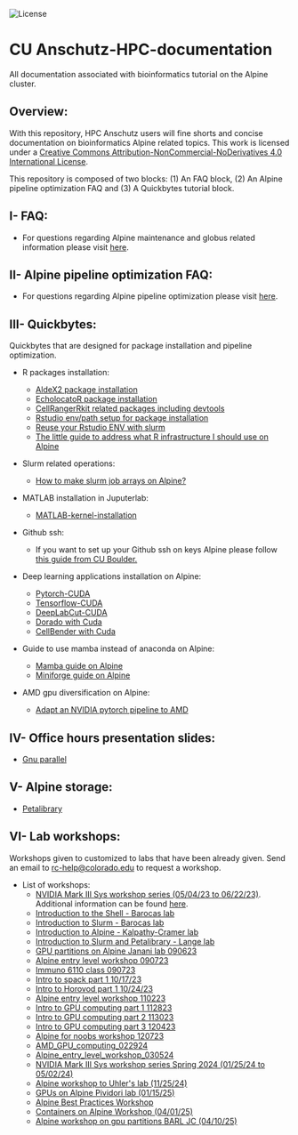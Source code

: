 ![License](https://i.creativecommons.org/l/by-nc-nd/4.0/88x31.png)

# CU Anschutz-HPC-documentation
All documentation associated with bioinformatics tutorial on the Alpine cluster.

## Overview:

With this repository, HPC Anschutz users will fine shorts and concise documentation on bioinformatics Alpine related topics.
This work is licensed under a <a rel="license" href="http://creativecommons.org/licenses/by-nc-nd/4.0/">Creative Commons Attribution-NonCommercial-NoDerivatives 4.0 International License</a>.

This repository is composed of two blocks: (1) An FAQ block, (2) An Alpine pipeline optimization FAQ and (3) A Quickbytes tutorial block.

## I- FAQ:

*  For questions regarding Alpine maintenance and globus related information please visit [here](https://github.com/kf-cuanschutz/AMC-HPC-documentation/blob/main/Alpine-cluster-maintenance.md).

## II- Alpine pipeline optimization FAQ:

*  For questions regarding Alpine pipeline optimization please visit [here](https://github.com/kf-cuanschutz/AMC-HPC-documentation/blob/main/Alpine-pipeline-opt-FAQ.md).



## III- Quickbytes:
Quickbytes that are designed for package installation and pipeline optimization.

  * R packages installation:
      * [AldeX2 package installation](https://github.com/kf-cuanschutz/AMC-HPC-documentation/blob/main/ALDEx2-R-package-installation.md)
      * [EcholocatoR package installation](https://github.com/kf-cuanschutz/AMC-HPC-documentation/blob/main/EcholocatoR.md)
      * [CellRangerRkit related packages including devtools](https://github.com/kf-cuanschutz/AMC-HPC-documentation/blob/main/cellRangerRkit.md)
      * [Rstudio env/path setup for package installation](https://github.com/kf-cuanschutz/CU-Anschutz-HPC-documentation/tree/main/Rstudio_related_scripts)
      * [Reuse your Rstudio ENV with slurm](https://github.com/kf-cuanschutz/CU-Anschutz-HPC-documentation/blob/main/Rstudio_on_Slurm_.md)
      * [The little guide to address what R infrastructure I should use on Alpine](https://github.com/kf-cuanschutz/CU-Anschutz-HPC-documentation/blob/main/Workshops/R_guide_on_Alpine_v2.pdf)

  * Slurm related operations:
    * [How to make slurm job arrays on Alpine?](https://github.com/kf-cuanschutz/CU-Anschutz-HPC-documentation/blob/main/Job_array_demonstration.md)

  * MATLAB installation in Juputerlab:
      * [MATLAB-kernel-installation](https://github.com/kf-cuanschutz/CU-Anschutz-HPC-documentation/blob/main/MATLAB-kernel-on-Jupyterlab.md)
   
  * Github ssh:
      * If you want to set up your Github ssh on keys Alpine please follow [this guide from CU Boulder.](https://github.com/ResearchComputing/intro_to_git_github_fall_23)

  * Deep learning applications installation on Alpine:
      * [Pytorch-CUDA](https://github.com/kf-cuanschutz/CU-Anschutz-HPC-documentation/blob/main/Pytorch_CUDA.md)
      * [Tensorflow-CUDA](https://github.com/kf-cuanschutz/CU-Anschutz-HPC-documentation/blob/main/Tensorflow_CUDA.md)
      * [DeepLabCut-CUDA](https://github.com/kf-cuanschutz/CU-Anschutz-HPC-documentation/blob/main/DeepLabCut.md)
      * [Dorado with Cuda](https://github.com/kf-cuanschutz/CU-Anschutz-HPC-documentation/blob/main/Dorado_installation_tutorial.md)
      * [CellBender with Cuda](https://github.com/kf-cuanschutz/CU-Anschutz-HPC-documentation/blob/main/cellbender_install_tutorial_.md)

  * Guide to use mamba instead of anaconda on Alpine:
      * [Mamba guide on Alpine](https://github.com/kf-cuanschutz/CU-Anschutz-HPC-documentation/blob/main/mamba_tutorial.md)
      * [Miniforge guide on Alpine](https://github.com/kf-cuanschutz/CU-Anschutz-HPC-documentation/blob/main/miniforge_migration.md)

   * AMD gpu diversification on Alpine:
      * [Adapt an NVIDIA pytorch pipeline to AMD](https://github.com/kf-cuanschutz/AMD_diversification)


## IV- Office hours presentation slides:
* [Gnu parallel](https://github.com/kf-cuanschutz/CU-Anschutz-HPC-documentation/blob/main/Office-hours-presentation-files/GNU_parallel_presentation.pdf)

## V- Alpine storage:
* [Petalibrary](https://github.com/kf-cuanschutz/CU-Anschutz-HPC-documentation/blob/main/Office-hours-presentation-files/Overview_of_Petalibrary.pdf)

## VI- Lab workshops:
Workshops given to customized to labs that have been already given. Send an email to rc-help@colorado.edu to request a workshop.

  * List of workshops:
       * [NVIDIA Mark III Sys workshop series (05/04/23 to 06/22/23)](https://trending.markiiisys.com/cu-anschutz-aiseries). Additional information can be found [here](https://github.com/kf-cuanschutz/CU-Anschutz-HPC-documentation/blob/main/Workshops/nvidia_workshop_series_information_spring_23.md).
       * [Introduction to the Shell - Barocas lab](https://github.com/kf-cuanschutz/CU-Anschutz-HPC-documentation/blob/main/Workshops/Workshop-shell-Part1-Barocas-lab-060623.pdf)
       * [Introduction to Slurm - Barocas lab](https://github.com/kf-cuanschutz/CU-Anschutz-HPC-documentation/blob/main/Workshops/Introduction_to_slurm_workshop-Part2-Barocas-lab-062623.pdf)
       * [Introduction to Alpine - Kalpathy-Cramer lab](https://github.com/kf-cuanschutz/CU-Anschutz-HPC-documentation/blob/main/Workshops/Introduction_to_Alpine_workshop_Kalpathy-Cramer_lab_061923.pdf)
       * [Introduction to Slurm and Petalibrary - Lange lab](https://github.com/kf-cuanschutz/CU-Anschutz-HPC-documentation/blob/main/Workshops/Introduction_to_Alpine_Langelab.pdf)
       * [GPU partitions on Alpine Janani lab 090623](https://github.com/kf-cuanschutz/CU-Anschutz-HPC-documentation/blob/main/Workshops/Janani_lab_090623_Presentation_GPU.pdf)
       * [Alpine entry level workshop 090723](https://github.com/kf-cuanschutz/CU-Anschutz-HPC-documentation/blob/main/Workshops/Entry_level_workshop_090723.pdf)
       * [Immuno 6110 class 090723](https://github.com/kf-cuanschutz/CU-Anschutz-HPC-documentation/blob/main/Workshops/IMMU6110_class_091523_v3.pdf)
       * [Intro to spack part 1 10/17/23](https://github.com/kf-cuanschutz/CU-Anschutz-HPC-documentation/blob/main/Workshops/Introduction_to_Spack_part1_101723_.pdf)
       * [Intro to Horovod part 1 10/24/23](https://github.com/kf-cuanschutz/CU-Anschutz-HPC-documentation/blob/main/Workshops/Introduction_to_Horovod_102423_part1_official_v2.pdf)
       * [Alpine entry level workshop 110223](https://github.com/kf-cuanschutz/CU-Anschutz-HPC-documentation/blob/main/Workshops/Entry_level_workshop_110223_final_version_.pdf)
       * [Intro to GPU computing part 1 112823](https://github.com/kf-cuanschutz/CU-Anschutz-HPC-documentation/blob/main/Workshops/Introduction_to_GPU_programming_workshop_112823_part_1.pdf)
       * [Intro to GPU computing part 2 113023](https://github.com/kf-cuanschutz/CU-Anschutz-HPC-documentation/blob/main/Workshops/Introduction_to_GPU_programming_workshop_113023_part_2.pdf)
       * [Intro to GPU computing part 3 120423](https://github.com/kf-cuanschutz/CU-Anschutz-HPC-documentation/blob/main/Workshops/Introduction_to_GPU_programming_workshop_120523_final_version.pdf)
       * [Alpine for noobs workshop 120723](https://github.com/kf-cuanschutz/CU-Anschutz-HPC-documentation/blob/main/Workshops/Alpine_Noob_Introduction_to_HPC_and_Alpine-120723.pdf)
       * [AMD_GPU_computing_022924](https://github.com/kf-cuanschutz/CU-Anschutz-HPC-documentation/blob/main/Workshops/Introduction_to_AMD_GPU_computing_022924_v3.pdf)
       * [Alpine_entry_level_workshop_030524](https://github.com/kf-cuanschutz/CU-Anschutz-HPC-documentation/blob/main/Workshops/Entry_level_workshop_030524_v2.pdf)
       * [NVIDIA Mark III Sys workshop series Spring 2024 (01/25/24 to 05/02/24)](https://trending.markiiisys.com/cu-anschutz-ai-2024)
       * [Alpine workshop to Uhler's lab (11/25/24)](https://github.com/kf-cuanschutz/CU-Anschutz-HPC-documentation/blob/main/Workshops/Presentation_to_Uhler_3.pdf)
       * [GPUs on Alpine Pividori lab (01/15/25)](https://github.com/kf-cuanschutz/CU-Anschutz-HPC-documentation/blob/main/Workshops/Pividori_lab_presentation_011525.pdf)
       * [Alpine Best Practices Workshop](https://github.com/kf-cuanschutz/CU-Anschutz-HPC-documentation/blob/main/Workshops/Alpine_best_practices_workshop_03262025.pdf)
       * [Containers on Alpine Workshop (04/01/25)](https://github.com/kf-cuanschutz/CU-Anschutz-HPC-documentation/blob/main/Workshops/Container_workshop_040125_Han_lab.pdf)
       * [Alpine workshop on gpu partitions  BARL JC (04/10/25)](https://github.com/kf-cuanschutz/CU-Anschutz-HPC-documentation/blob/main/Workshops/Introduction_gpu_partitions_on_Alpine_041025.pdf)




